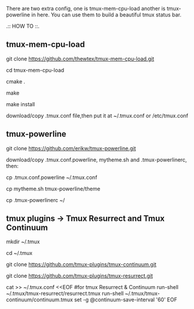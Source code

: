 There are two extra config, one is tmux-mem-cpu-load another is tmux-powerline in here.
You can use them to build a beautiful tmux status bar.

.:: HOW TO ::.

## tmux-mem-cpu-load

git clone https://github.com/thewtex/tmux-mem-cpu-load.git

cd tmux-mem-cpu-load

cmake .

make 

make install

download/copy .tmux.conf file,then put it at ~/.tmux.conf or /etc/tmux.conf



## tmux-powerline 

git clone https://github.com/erikw/tmux-powerline.git

download/copy .tmux.conf.powerline, mytheme.sh and .tmux-powerlinerc, then:

cp .tmux.conf.powerline ~/.tmux.conf

cp mytheme.sh tmux-powerline/theme

cp .tmux-powerlinerc ~/



## tmux plugins -> Tmux Resurrect and Tmux Continuum

mkdir ~/.tmux

cd ~/.tmux

git clone https://github.com/tmux-plugins/tmux-continuum.git

git clone https://github.com/tmux-plugins/tmux-resurrect.git

cat >> ~/.tmux.conf <<EOF
#for tmux Resurrect & Continuum
run-shell ~/.tmux/tmux-resurrect/resurrect.tmux
run-shell ~/.tmux/tmux-continuum/continuum.tmux
set -g @continuum-save-interval '60'
EOF

